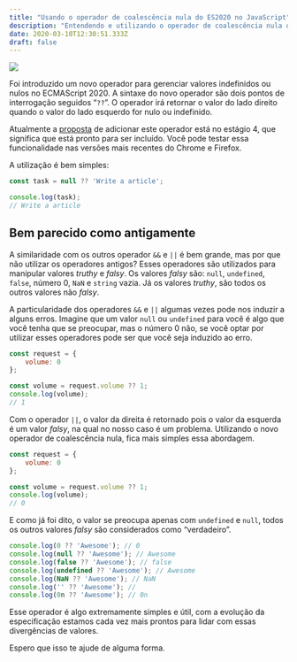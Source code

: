 ```yaml
---
title: "Usando o operador de coalescência nula do ES2020 no JavaScript"
description: "Entendendo e utilizando o operador de coalescência nula que foi introduzido no ES2020"
date: 2020-03-10T12:30:51.333Z
draft: false
---
```


![](/uploads/2020/03/10/question-mark.jpeg)

Foi introduzido um novo operador para gerenciar valores indefinidos ou nulos no
ECMAScript 2020. A sintaxe do novo operador são dois pontos de interrogação
seguidos “`??`”. O operador irá retornar o valor do lado direito quando o valor
do lado esquerdo for nulo ou indefinido.

Atualmente a [proposta](https://github.com/tc39/proposal-nullish-coalescing) de
adicionar este operador está no estágio 4, que significa que está pronto para
ser incluído. Você pode testar essa funcionalidade nas versões mais recentes do
Chrome e Firefox.

A utilização é bem simples:

```javascript
const task = null ?? 'Write a article';

console.log(task);
// Write a article
```

## Bem parecido como antigamente

A similaridade com os outros operador `&&` e `||` é bem grande, mas por que não
utilizar os operadores antigos? Esses operadores são utilizados para manipular
valores *truthy* e *falsy*. Os valores *falsy* são: `null`, `undefined`,
`false`, número 0, `NaN` e `string` vazia. Já os valores *truthy*, são todos os
outros valores não *falsy*.

A particularidade dos operadores `&&` e `||` algumas vezes pode nos induzir a
alguns erros. Imagine que um valor `null` ou `undefined` para você é algo que
você tenha que se preocupar, mas o número 0 não, se você optar por utilizar
esses operadores pode ser que você seja induzido ao erro.

```javascript
const request = {
    volume: 0
};

const volume = request.volume ?? 1;
console.log(volume);
// 1
```

Com o operador `||`, o valor da direita é retornado pois o valor da esquerda é
um valor *falsy*, na qual no nosso caso é um problema. Utilizando o novo
operador de coalescência nula, fica mais simples essa abordagem.

```javascript
const request = {
    volume: 0
};

const volume = request.volume ?? 1;
console.log(volume);
// 0
```

E como já foi dito, o valor se preocupa apenas com `undefined` e `null`, todos
os outros valores *falsy* são considerados como “verdadeiro”.

```javascript
console.log(0 ?? 'Awesome'); // 0
console.log(null ?? 'Awesome'); // Awesome
console.log(false ?? 'Awesome'); // false
console.log(undefined ?? 'Awesome'); // Awesome
console.log(NaN ?? 'Awesome'); // NaN
console.log('' ?? 'Awesome'); //
console.log(0n ?? 'Awesome'); // 0n
```

Esse operador é algo extremamente simples e útil, com a evolução da
especificação estamos cada vez mais prontos para lidar com essas divergências de
valores.

Espero que isso te ajude de alguma forma.
